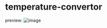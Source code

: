# temperature-convertor
preview:
![image](https://user-images.githubusercontent.com/98202100/235477884-49b18bb8-0e4c-414b-bfe8-a32f328ea2b7.png)
